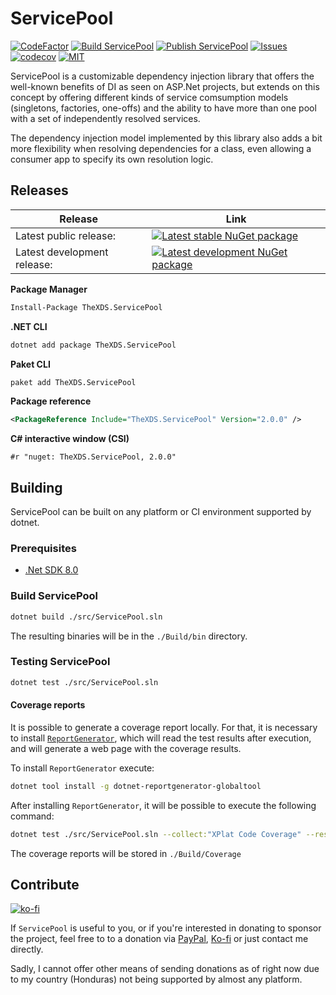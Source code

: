 # ServicePool

[![CodeFactor](https://www.codefactor.io/repository/github/thexds/servicepool/badge)](https://www.codefactor.io/repository/github/thexds/servicepool)
[![Build ServicePool](https://github.com/TheXDS/ServicePool/actions/workflows/build.yml/badge.svg)](https://github.com/TheXDS/ServicePool/actions/workflows/build.yml)
[![Publish ServicePool](https://github.com/TheXDS/ServicePool/actions/workflows/publish.yml/badge.svg)](https://github.com/TheXDS/ServicePool/actions/workflows/publish.yml)
[![Issues](https://img.shields.io/github/issues/TheXDS/ServicePool)](https://github.com/TheXDS/ServicePool/issues)
[![codecov](https://codecov.io/gh/TheXDS/ServicePool/branch/master/graph/badge.svg?token=Rve4awcyup)](https://codecov.io/gh/TheXDS/ServicePool)
[![MIT](https://img.shields.io/github/license/TheXDS/ServicePool)](https://mit-license.org/)

ServicePool is a customizable dependency injection library that offers the well-known benefits of DI as seen on ASP.Net projects, but extends on this concept by offering different kinds of service comsumption models (singletons, factories, one-offs) and the ability to have more than one pool with a set of independently resolved services.

The dependency injection model implemented by this library also adds a bit more flexibility when resolving dependencies for a class, even allowing a consumer app to specify its own resolution logic.

## Releases
Release | Link
--- | ---
Latest public release: | [![Latest stable NuGet package](https://img.shields.io/nuget/v/TheXDS.ServicePool)](https://www.nuget.org/packages/TheXDS.ServicePool/)  
Latest development release: | [![Latest development NuGet package](https://img.shields.io/nuget/vpre/TheXDS.ServicePool/)](https://www.nuget.org/stats/packages/TheXDS.ServicePool?groupby=Version)

**Package Manager**  
```sh
Install-Package TheXDS.ServicePool
```

**.NET CLI**  
```sh
dotnet add package TheXDS.ServicePool
```

**Paket CLI**  
```sh
paket add TheXDS.ServicePool
```

**Package reference**  
```xml
<PackageReference Include="TheXDS.ServicePool" Version="2.0.0" />
```

**C# interactive window (CSI)**  
```
#r "nuget: TheXDS.ServicePool, 2.0.0"
```

## Building
ServicePool can be built on any platform or CI environment supported by dotnet.

### Prerequisites
- [.Net SDK 8.0](https://dotnet.microsoft.com/)

### Build ServicePool
```sh
dotnet build ./src/ServicePool.sln
```
The resulting binaries will be in the `./Build/bin` directory.

### Testing ServicePool
```sh
dotnet test ./src/ServicePool.sln
```
#### Coverage reports
It is possible to generate a coverage report locally. For that, it is necessary to install [`ReportGenerator`](https://github.com/danielpalme/ReportGenerator), which will read the test results after execution, and will generate a web page with the coverage results.

To install `ReportGenerator` execute:
```sh
dotnet tool install -g dotnet-reportgenerator-globaltool
```
After installing `ReportGenerator`, it will be possible to execute the following command:
```sh
dotnet test ./src/ServicePool.sln --collect:"XPlat Code Coverage" --results-directory:./Build/Tests ; reportgenerator -reports:./Build/Tests/*/coverage.cobertura.xml -targetdir:./Build/Coverage/
```
The coverage reports will be stored in `./Build/Coverage`

## Contribute
[![ko-fi](https://ko-fi.com/img/githubbutton_sm.svg)](https://ko-fi.com/W7W415UCHY)

If `ServicePool` is useful to you, or if you're interested in donating to sponsor the project, feel free to to a donation via [PayPal](https://paypal.me/thexds), [Ko-fi](https://ko-fi.com/W7W415UCHY) or just contact me directly.

Sadly, I cannot offer other means of sending donations as of right now due to my country (Honduras) not being supported by almost any platform.
